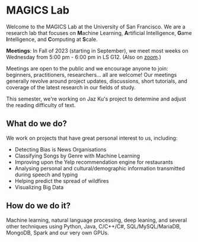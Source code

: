 # MAGICS Lab

Welcome to the MAGICS Lab at the University of San Francisco. We are a research lab that focuses on **M**achine Learning, **A**rtificial Intelligence, **G**ame **I**ntelligence, and **C**omputing at **S**cale.

**Meetings**: In Fall of 2023 (starting in September), we meet most weeks on Wednesday from 5:00 pm - 6:00 pm in LS G12. (Also on [zoom](https://usfca.zoom.us/j/89554104082).) 

Meetings are open to the public and we encourage anyone to join: beginners, practitioners, researchers... all are welcome! Our meetings generally revolve around project updates, discussions, short tutorials, and coverage of the latest research in our fields of study.

This semester, we're working on Jaz Ku's project to determine and adjust the reading difficulty of text.

## What do we do?
We work on projects that have great personal interest to us, including:
* Detecting Bias is News Organisations
* Classifying Songs by Genre with Machine Learning
* Improving upon the Yelp recommendation engine for restaurants
* Analysing personal and cultural/demographic information transmitted during speech and typing
* Helping predict the spread of wildfires
* Visualizing Big Data

## How do we do it?
Machine learning, natural language processing, deep leaning, and several other techniques using Python, Java, C/C++/C#, SQL/MySQL/MariaDB, MongoDB, Spark and our very own GPUs.
